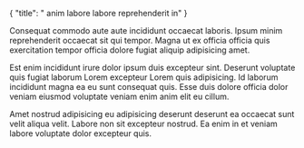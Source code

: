 {
"title": " anim labore labore reprehenderit in"
}

Consequat commodo aute aute incididunt occaecat laboris. Ipsum minim reprehenderit occaecat sit qui tempor. Magna ut ex officia officia quis exercitation tempor officia dolore fugiat aliquip adipisicing amet.

Est enim incididunt irure dolor ipsum duis excepteur sint. Deserunt voluptate quis fugiat laborum Lorem excepteur Lorem quis adipisicing. Id laborum incididunt magna ea eu sunt consequat quis. Esse duis dolore officia dolor veniam eiusmod voluptate veniam enim anim elit eu cillum.

Amet nostrud adipisicing eu adipisicing deserunt deserunt ea occaecat sunt velit aliqua velit. Labore non sit excepteur nostrud. Ea enim in et veniam labore voluptate dolor excepteur quis.